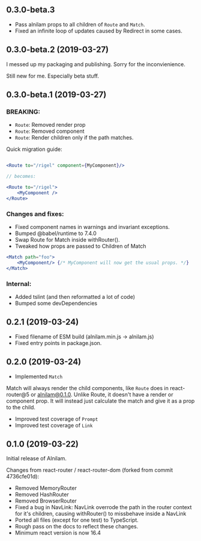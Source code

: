 ## 0.3.0-beta.3

* Pass alnilam props to all children of ```Route``` and ```Match```.
* Fixed an infinite loop of updates caused by Redirect in some cases.

## 0.3.0-beta.2 (2019-03-27)

I messed up my packaging and publishing. Sorry for the inconvienience.

Still new for me. Especially beta stuff.

## 0.3.0-beta.1 (2019-03-27)

### BREAKING:

* ```Route```: Removed render prop
* ```Route```: Removed component
* ```Route```: Render children only if the path matches.

Quick migration guide:

```jsx

<Route to="/rigel" component={MyComponent}/>

// becomes:

<Route to="/rigel">
	<MyComponent />
</Route>
```

### Changes and fixes:

* Fixed component names in warnings and invariant exceptions.
* Bumped @babel/runtime to 7.4.0
* Swap Route for Match inside withRouter().
* Tweaked how props are passed to Children of Match


```jsx
<Match path="foo">
	<MyComponent/> {/* MyComponent will now get the usual props. */}
</Match>
```


### Internal:

* Added tslint (and then reformatted a lot of code)
* Bumped some devDependencies

## 0.2.1 (2019-03-24)

* Fixed filename of ESM build (alnilam.min.js -> alnilam.js)
* Fixed entry points in package.json.

## 0.2.0 (2019-03-24)

* Implemented ```Match```

Match will always render the child components, like ```Route``` does in react-router@5 or alnilam@0.1.0. Unlike Route, it doesn't have a
render or component prop. It will instead just calculate the match and give it as a prop to the child.

* Improved test coverage of ```Prompt```
* Improved test coverage of ```Link```

## 0.1.0 (2019-03-22)

Initial release of Alnilam.

Changes from react-router / react-router-dom (forked from commit 4736cfe01d):

* Removed MemoryRouter
* Removed HashRouter
* Removed BrowserRouter
* Fixed a bug in NavLink: NavLink overrode the path in the router context for it's children, causing withRouter() to missbehave inside a NavLink
* Ported all files (except for one test) to TypeScript.
* Rough pass on the docs to reflect these changes.
* Minimum react version is now 16.4